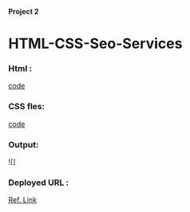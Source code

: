 **Project 2**
# HTML-CSS-Seo-Services

### Html :
[code](./index.html)

### CSS fles:
[code](./style.css)

### Output:
![]

### Deployed URL :
[Ref. Link]()